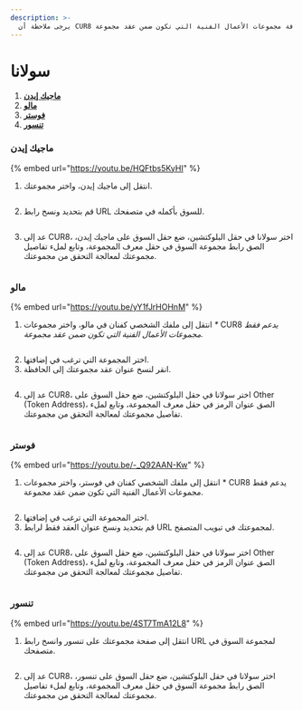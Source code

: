 ```yaml
---
description: >-
  يرجى ملاحظة أن CUR8 حاليًا يدعم فقط إضافة مجموعات الأعمال الفنية التي تكون ضمن عقد مجموعة.
---
```


# سولانا

1. [**ماجيك إيدن**](solana.md#magic-eden)
2. [**مالو**](solana.md#mallow)
3. [**فوستر**](solana.md#foster)
4. [**تنسور**](solana.md#tensor)

### ماجيك إيدن

{% embed url="https://youtu.be/HQFtbs5KyHI" %}

1. انتقل إلى ماجيك إيدن، واختر مجموعتك.

<figure><img src="../../.gitbook/assets/Screenshot 2024-08-30 at 07.27.41.png" alt=""><figcaption></figcaption></figure>

2. قم بتحديد ونسخ رابط URL للسوق بأكمله في متصفحك.

<figure><img src="../../.gitbook/assets/Screenshot 2024-09-17 at 15.43.19.png" alt=""><figcaption></figcaption></figure>

3. عد إلى CUR8، اختر سولانا في حقل البلوكتشين، ضع حقل السوق على ماجيك إيدن، الصق رابط مجموعة السوق في حقل معرف المجموعة، وتابع لملء تفاصيل مجموعتك لمعالجة التحقق من مجموعتك.

<figure><img src="../../.gitbook/assets/Screenshot 2025-01-31 at 11.14.48.png" alt=""><figcaption></figcaption></figure>

### مالو

{% embed url="https://youtu.be/yY1fJrHOHnM" %}

1. انتقل إلى ملفك الشخصي كفنان في مالو، واختر مجموعات _\*_ CUR8 _يدعم فقط مجموعات الأعمال الفنية التي تكون ضمن عقد مجموعة._

<figure><img src="../../.gitbook/assets/Screenshot 2024-09-17 at 15.11.53.png" alt=""><figcaption></figcaption></figure>

2. اختر المجموعة التي ترغب في إضافتها.
3. انقر لنسخ عنوان عقد مجموعتك إلى الحافظة.

<figure><img src="../../.gitbook/assets/Screenshot 2024-09-17 at 15.13.37.png" alt=""><figcaption></figcaption></figure>

4. عد إلى CUR8، اختر سولانا في حقل البلوكتشين، ضع حقل السوق على Other (Token Address)، الصق عنوان الرمز في حقل معرف المجموعة، وتابع لملء تفاصيل مجموعتك لمعالجة التحقق من مجموعتك.

<figure><img src="../../.gitbook/assets/Screenshot 2025-01-31 at 11.17.25.png" alt=""><figcaption></figcaption></figure>

### فوستر

{% embed url="https://youtu.be/-_Q92AAN-Kw" %}

1. انتقل إلى ملفك الشخصي كفنان في فوستر، واختر مجموعات \* CUR8 يدعم فقط مجموعات الأعمال الفنية التي تكون ضمن عقد مجموعة.

<figure><img src="../../.gitbook/assets/Screenshot 2024-09-17 at 15.25.46.png" alt=""><figcaption></figcaption></figure>

2. اختر المجموعة التي ترغب في إضافتها.
3. قم بتحديد ونسخ عنوان العقد فقط لرابط URL لمجموعتك في تبويب المتصفح.

<figure><img src="../../.gitbook/assets/Screenshot 2024-09-17 at 15.27.35.png" alt=""><figcaption></figcaption></figure>

4. عد إلى CUR8، اختر سولانا في حقل البلوكتشين، ضع حقل السوق على Other (Token Address)، الصق عنوان الرمز في حقل معرف المجموعة، وتابع لملء تفاصيل مجموعتك لمعالجة التحقق من مجموعتك.

<figure><img src="../../.gitbook/assets/Screenshot 2025-01-31 at 11.17.25.png" alt=""><figcaption></figcaption></figure>

### تنسور

{% embed url="https://youtu.be/4ST7TmA12L8" %}

1. انتقل إلى صفحة مجموعتك على تنسور وانسخ رابط URL لمجموعة السوق في متصفحك.

<figure><img src="../../.gitbook/assets/Screenshot 2024-09-19 at 15.50.41.png" alt=""><figcaption></figcaption></figure>

2. عد إلى CUR8، اختر سولانا في حقل البلوكتشين، ضع حقل السوق على تنسور، الصق رابط مجموعة السوق في حقل معرف المجموعة، وتابع لملء تفاصيل مجموعتك لمعالجة التحقق من مجموعتك.

<figure><img src="../../.gitbook/assets/Screenshot 2025-01-31 at 11.20.42.png" alt=""><figcaption></figcaption></figure>